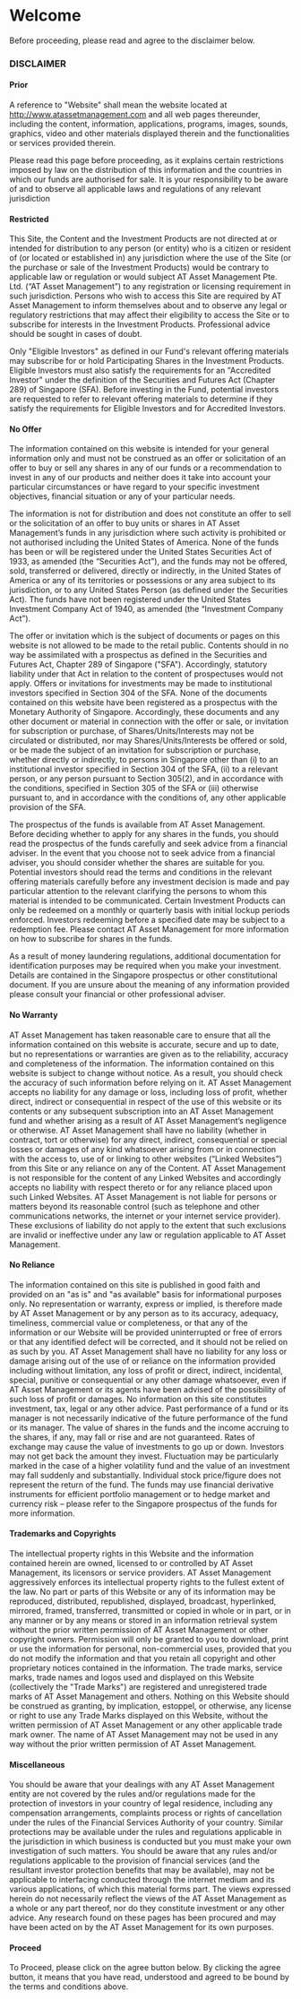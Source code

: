 # Welcome

Before proceeding, please read and agree to the disclaimer below.

### DISCLAIMER

#### Prior

A reference to "Website" shall mean the website located at http://www.atassetmanagement.com and all web pages thereunder, including the content, information, applications, programs, images, sounds, graphics, video and other materials displayed therein and the functionalities or services provided therein.

Please read this page before proceeding, as it explains certain restrictions imposed by law on the distribution of this information and the countries in which our funds are authorised for sale. It is your responsibility to be aware of and to observe all applicable laws and regulations of any relevant jurisdiction

#### Restricted

This Site, the Content and the Investment Products are not directed at or intended for distribution to any person (or entity) who is a citizen or resident of (or located or established in) any jurisdiction where the use of the Site (or the purchase or sale of the Investment Products) would be contrary to applicable law or regulation or would subject AT Asset Management Pte. Ltd. (“AT Asset Management”) to any registration or licensing requirement in such jurisdiction. Persons who wish to access this Site are required by AT Asset Management to inform themselves about and to observe any legal or regulatory restrictions that may affect their eligibility to access the Site or to subscribe for interests in the Investment Products. Professional advice should be sought in cases of doubt.

Only "Eligible Investors" as defined in our Fund's relevant offering materials may subscribe for or hold Participating Shares in the Investment Products. Eligible Investors must also satisfy the requirements for an "Accredited Investor" under the definition of the Securities and Futures Act (Chapter 289) of Singapore (SFA). Before investing in the Fund, potential investors are requested to refer to relevant offering materials to determine if they satisfy the requirements for Eligible Investors and for Accredited Investors.

#### No Offer

The information contained on this website is intended for your general information only and must not be construed as an offer or solicitation of an offer to buy or sell any shares in any of our funds or a recommendation to invest in any of our products and neither does it take into account your particular circumstances or have regard to your specific investment objectives, financial situation or any of your particular needs.

The information is not for distribution and does not constitute an offer to sell or the solicitation of an offer to buy units or shares in AT Asset Management’s funds in any jurisdiction where such activity is prohibited or not authorised including the United States of America. None of the funds has been or will be registered under the United States Securities Act of 1933, as amended (the “Securities Act”), and the funds may not be offered, sold, transferred or delivered, directly or indirectly, in the United States of America or any of its territories or possessions or any area subject to its jurisdiction, or to any United States Person (as defined under the Securities Act). The funds have not been registered under the United States Investment Company Act of 1940, as amended (the “Investment Company Act”).

The offer or invitation which is the subject of documents or pages on this website is not allowed to be made to the retail public. Contents should in no way be assimilated with a prospectus as defined in the Securities and Futures Act, Chapter 289 of Singapore ("SFA"). Accordingly, statutory liability under that Act in relation to the content of prospectuses would not apply. Offers or invitations for investments may be made to institutional investors specified in Section 304 of the SFA. None of the documents contained on this website have been registered as a prospectus with the Monetary Authority of Singapore. Accordingly, these documents and any other document or material in connection with the offer or sale, or invitation for subscription or purchase, of Shares/Units/Interests may not be circulated or distributed, nor may Shares/Units/Interests be offered or sold, or be made the subject of an invitation for subscription or purchase, whether directly or indirectly, to persons in Singapore other than (i) to an institutional investor specified in Section 304 of the SFA, (ii) to a relevant person, or any person pursuant to Section 305(2), and in accordance with the conditions, specified in Section 305 of the SFA or (iii) otherwise pursuant to, and in accordance with the conditions of, any other applicable provision of the SFA.

The prospectus of the funds is available from AT Asset Management. Before deciding whether to apply for any shares in the funds, you should read the prospectus of the funds carefully and seek advice from a financial adviser. In the event that you choose not to seek advice from a financial adviser, you should consider whether the shares are suitable for you. Potential investors should read the terms and conditions in the relevant offering materials carefully before any investment decision is made and pay particular attention to the relevant clarifying the persons to whom this material is intended to be communicated. Certain Investment Products can only be redeemed on a monthly or quarterly basis with initial lockup periods enforced. Investors redeeming before a specified date may be subject to a redemption fee. Please contact AT Asset Management for more information on how to subscribe for shares in the funds.

As a result of money laundering regulations, additional documentation for identification purposes may be required when you make your investment. Details are contained in the Singapore prospectus or other constitutional document. If you are unsure about the meaning of any information provided please consult your financial or other professional adviser.

#### No Warranty

AT Asset Management has taken reasonable care to ensure that all the information contained on this website is accurate, secure and up to date, but no representations or warranties are given as to the reliability, accuracy and completeness of the information. The information contained on this website is subject to change without notice. As a result, you should check the accuracy of such information before relying on it. AT Asset Management accepts no liability for any damage or loss, including loss of profit, whether direct, indirect or consequential in respect of the use of this website or its contents or any subsequent subscription into an AT Asset Management fund and whether arising as a result of AT Asset Management’s negligence or otherwise.
AT Asset Management shall have no liability (whether in contract, tort or otherwise) for any direct, indirect, consequential or special losses or damages of any kind whatsoever arising from or in connection with the access to, use of or linking to other websites (“Linked Websites”) from this Site or any reliance on any of the Content. AT Asset Management is not responsible for the content of any Linked Websites and accordingly accepts no liability with respect thereto or for any reliance placed upon such Linked Websites. AT Asset Management is not liable for persons or matters beyond its reasonable control (such as telephone and other communications networks, the internet or your internet service provider). These exclusions of liability do not apply to the extent that such exclusions are invalid or ineffective under any law or regulation applicable to AT Asset Management.

#### No Reliance

The information contained on this site is published in good faith and provided on an "as is" and "as available" basis for informational purposes only. No representation or warranty, express or implied, is therefore made by AT Asset Management or by any person as to its accuracy, adequacy, timeliness, commercial value or completeness, or that any of the information or our Website will be provided uninterrupted or free of errors or that any identified defect will be corrected, and it should not be relied on as such by you. AT Asset Management shall have no liability for any loss or damage arising out of the use of or reliance on the information provided including without limitation, any loss of profit or direct, indirect, incidental, special, punitive or consequential or any other damage whatsoever, even if AT Asset Management or its agents have been advised of the possibility of such loss of profit or damages. No information on this site constitutes investment, tax, legal or any other advice. Past performance of a fund or its manager is not necessarily indicative of the future performance of the fund or its manager. The value of shares in the funds and the income accruing to the shares, if any, may fall or rise and are not guaranteed. Rates of exchange may cause the value of investments to go up or down. Investors may not get back the amount they invest. Fluctuation may be particularly marked in the case of a higher volatility fund and the value of an investment may fall suddenly and substantially. Individual stock price/figure does not represent the return of the fund. The funds may use financial derivative instruments for efficient portfolio management or to hedge market and currency risk – please refer to the Singapore prospectus of the funds for more information.

#### Trademarks and Copyrights

The intellectual property rights in this Website and the information contained herein are owned, licensed to or controlled by AT Asset Management, its licensors or service providers. AT Asset Management aggressively enforces its intellectual property rights to the fullest extent of the law. No part or parts of this Website or any of its information may be reproduced, distributed, republished, displayed, broadcast, hyperlinked, mirrored, framed, transferred, transmitted or copied in whole or in part, or in any manner or by any means or stored in an information retrieval system without the prior written permission of AT Asset Management or other copyright owners. Permission will only be granted to you to download, print or use the information for personal, non-commercial uses, provided that you do not modify the information and that you retain all copyright and other proprietary notices contained in the information.
The trade marks, service marks, trade names and logos used and displayed on this Website (collectively the "Trade Marks") are registered and unregistered trade marks of AT Asset Management and others. Nothing on this Website should be construed as granting, by implication, estoppel, or otherwise, any license or right to use any Trade Marks displayed on this Website, without the written permission of AT Asset Management or any other applicable trade mark owner. The name of AT Asset Management may not be used in any way without the prior written permission of AT Asset Management.

#### Miscellaneous

You should be aware that your dealings with any AT Asset Management entity are not covered by the rules and/or regulations made for the protection of investors in your country of legal residence, including any compensation arrangements, complaints process or rights of cancellation under the rules of the Financial Services Authority of your country. Similar protections may be available under the rules and regulations applicable in the jurisdiction in which business is conducted but you must make your own investigation of such matters.
You should be aware that any rules and/or regulations applicable to the provision of financial services (and the resultant investor protection benefits that may be available), may not be applicable to interfacing conducted through the internet medium and its various applications, of which this material forms part.
The views expressed herein do not necessarily reflect the views of the AT Asset Management as a whole or any part thereof, nor do they constitute investment or any other advice. Any research found on these pages has been procured and may have been acted on by the AT Asset Management for its own purposes.

#### Proceed

To Proceed, please click on the agree button below. By clicking the agree button, it means that you have read, understood and agreed to be bound by the terms and conditions above.